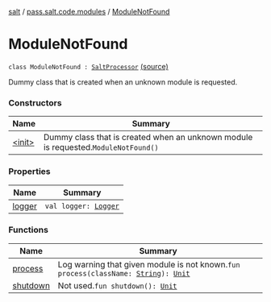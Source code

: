 [salt](../../index.md) / [pass.salt.code.modules](../index.md) / [ModuleNotFound](./index.md)

# ModuleNotFound

`class ModuleNotFound : `[`SaltProcessor`](../-salt-processor/index.md) [(source)](https://github.com/kurbaniec-tgm/salt/tree/master/code/modules/ModuleNotFound.kt#L8)

Dummy class that is created when an unknown module is requested.

### Constructors

| Name | Summary |
|---|---|
| [&lt;init&gt;](-init-.md) | Dummy class that is created when an unknown module is requested.`ModuleNotFound()` |

### Properties

| Name | Summary |
|---|---|
| [logger](logger.md) | `val logger: `[`Logger`](https://docs.oracle.com/javase/6/docs/api/java/util/logging/Logger.html) |

### Functions

| Name | Summary |
|---|---|
| [process](process.md) | Log warning that given module is not known.`fun process(className: `[`String`](https://kotlinlang.org/api/latest/jvm/stdlib/kotlin/-string/index.html)`): `[`Unit`](https://kotlinlang.org/api/latest/jvm/stdlib/kotlin/-unit/index.html) |
| [shutdown](shutdown.md) | Not used.`fun shutdown(): `[`Unit`](https://kotlinlang.org/api/latest/jvm/stdlib/kotlin/-unit/index.html) |
